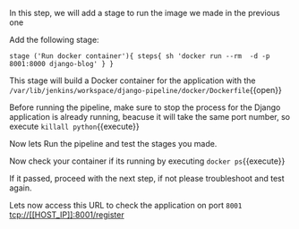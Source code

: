 In this step, we will add a stage to run the image we made in the previous one

Add the following stage:


`stage ('Run docker container'){
	steps{
		sh 'docker run --rm  -d -p 8001:8000 django-blog'
	}
}
`

This stage will build a Docker container for the application with the `/var/lib/jenkins/workspace/django-pipeline/docker/Dockerfile`{{open}}

Before running the pipeline, make sure to stop the process for the Django application is already running, beacuse it will take the same port number, so execute `killall python`{{execute}}

Now lets Run the pipeline and test the stages you made.

Now check your container if its running by executing `docker ps`{{execute}}

If it passed, proceed with the next step, if not please troubleshoot and test again.

Lets now access this URL to check the application on port `8001` [tcp://[[HOST_IP]]:8001/register](tcp://[[HOST_IP]]:8001/register)
